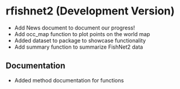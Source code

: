 # rfishnet2 (Development Version)

* Add News document to document our progress!
* Add occ_map function to plot points on the world map
* Added dataset to package to showcase functionality
* Add summary function to summarize FishNet2 data

## Documentation

* Added method documentation for functions


